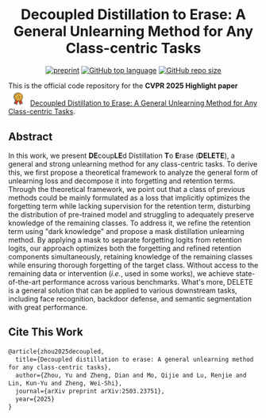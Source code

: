 <div align='center'>
 
# Decoupled Distillation to Erase: A General Unlearning Method for Any Class-centric Tasks

[![preprint](https://img.shields.io/badge/arXiv-2503.23751-B31B1B)](https://arxiv.org/abs/2503.23751)
[![GitHub top language](https://img.shields.io/github/languages/top/shaaaaron/DELETE)](https://github.com/shaaaaron/DELETE)
[![GitHub repo size](https://img.shields.io/github/repo-size/shaaaaron/DELETE)](https://github.com/shaaaaron/DELETE)
</div>

This is the official code repository for the **CVPR 2025 Highlight paper** <img src="./assets/badage.png" width="40" style="vertical-align: text-bottom;"> [Decoupled Distillation to Erase: A General Unlearning Method for Any Class-centric Tasks](https://arxiv.org/abs/2503.23751).



## Abstract

In this work, we present **DE**coup**LE**d Distillation **T**o **E**rase (**DELETE**), a general and strong unlearning method for any class-centric tasks. To derive this, we first propose a theoretical framework to analyze the general form of unlearning loss and decompose it into forgetting and retention terms. Through the theoretical framework, we point out that a class of previous methods could be mainly formulated as a loss that implicitly optimizes the forgetting term while lacking supervision for the retention term, disturbing the distribution of pre-trained model and struggling to adequately preserve knowledge of the remaining classes.
To address it, we refine the retention term using "dark knowledge" and propose a mask distillation unlearning method. By applying a mask to separate forgetting logits from retention logits, our approach optimizes both the forgetting and refined retention components simultaneously, retaining knowledge of the remaining classes while ensuring thorough forgetting of the target class.
Without access to the remaining data or intervention (*i.e.*, used in some works), we achieve state-of-the-art performance across various benchmarks. What's more, DELETE is a general solution that can be applied to various downstream tasks, including face recognition, backdoor defense, and semantic segmentation with great performance.


## Cite This Work
```
@article{zhou2025decoupled,
  title={Decoupled distillation to erase: A general unlearning method for any class-centric tasks},
  author={Zhou, Yu and Zheng, Dian and Mo, Qijie and Lu, Renjie and Lin, Kun-Yu and Zheng, Wei-Shi},
  journal={arXiv preprint arXiv:2503.23751},
  year={2025}
}
```